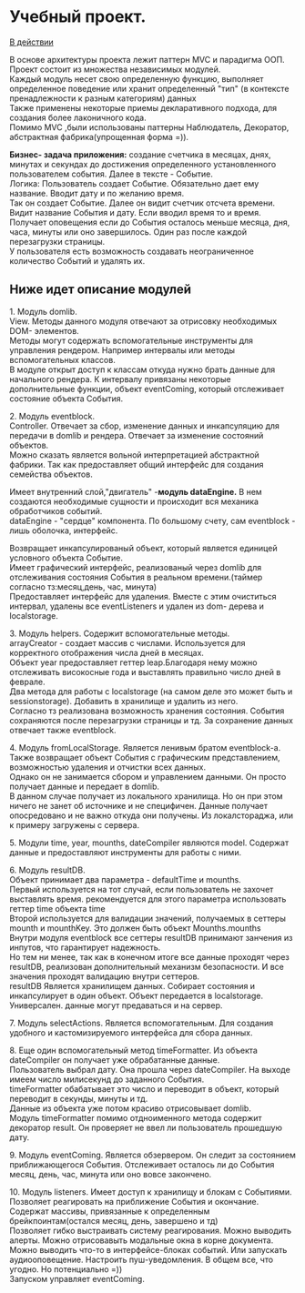 <h1>Учебный проект.</h1>
<a href='https://pinkhonkkonggmr.github.io/eventcountdown/index.html'>В действии </a>

<p></p>
В основе архитектуры проекта лежит паттерн MVC и парадигма ООП. Проект состоит из множества независимых модулей.<br> Каждый модуль несет свою определенную функцию, выполняет определенное поведение или хранит определенный "тип" (в контексте пренадлежности к разным категориям) данных<br>
Также применены некоторые приемы декларативного подхода, для создания более лаконичного кода.
<br>
Помимо MVC ,были использованы паттерны Наблюдатель, Декоратор, абстрактная фабрика(упрощенная форма =)).
<p></p>
<strong>Бизнес- задача приложения:</strong> создание счетчика в месяцах, днях, минутах и секундах до достижения определенного установленного пользователем
события. Далее в тексте - Событие.
<br>
<srtong>Логика:</strong> Пользователь создает Событие. Обязательно дает ему название. Вводит дату и по желанию время.
<br>Так он создает Cобытие. Далее он видит счетчик отсчета времени. Видит название Cобытия и дату. Если вводил время то и время.
<br> Получает оповещения если до События осталось меньше месяца, дня, часа, минуты или оно завершилось. Один раз после каждой перезагрузки страницы.
<br>У пользователя есть возможность создавать неограниченное количество Событий и удалять их.
<p></p>
<h2>Ниже идет описание модулей</h2>
1. Модуль domlib.<br>
View. Методы данного модуля отвечают за отрисовку необходимых DOM- элементов.<br>
Методы могут содержать вспомогательные инструменты для управления рендером. Например интервалы или методы вспомогательных классов.
<br>
В модуле открыт доступ к классам откуда нужно брать данные для начального рендера.
К интервалу привязаны некоторые дополнительные функции, объект eventComing, который отслеживает состояние объекта События.
<p></p>
2. Модуль eventblock. <br>
Controller. Отвечает за сбор, изменение данных и инкапсуляцию для передачи в domlib и рендера. Отвечает за изменение состояний объектов.
<br> Можно сказать является вольной интерпретацией абстрактной фабрики. Так как предоставляет общий интерфейс для создания семейства объектов.
</p> Имеет внутренний слой,"двигатель" -<strong>модуль dataEngine.</strong> В нем создаются необходимые сущности и происходит вся механика обработчиков событий.
<br>dataEngine - "сердце" компонента. По большому счету, сам eventblock - лишь оболочка, интерфейс.
</p>
Возвращает инкапсулированый объект, который является единицей условного объекта Событие. 
<br> Имеет графический интерфейс, реализованый через domlib для отслеживания состояния События в реальном времени.(таймер согласно тз:месяц,день, час, минута)
<br> Предоставляет интерфейс для удаления. Вместе с этим очиститься интервал, удалены все eventListeners и удален из dom- дерева и localstorage.
<p></p>
3. Модуль helpers. Содержит вспомогательные методы.
<br>
arrayCreator - создает массив с числами. Используется для корректного отображения числа дней в месяцах.
<br>Объект year предоставляет геттер leap.Благодаря нему можно отслеживать високосные года и выставлять правильно число дней в феврале.
<br>
Два метода для работы с localstorage (на самом деле это может быть и sessionstorage). Добавить в хранилище и удалить из него.
<br> Согласно тз реализована возможность хранения состояния. События сохраняются после перезагрузки страницы и тд. За сохранение данных
отвечает также eventblock.
<p></p>
4. Модуль fromLocalStorage. Является ленивым братом eventblock-а. Также возвращает объект Cобытия с графическим представлением, возможностью удаления и отчистки всех данных.
<br> Однако он не занимается сбором и управлением данными. Он просто получает данные и передает в domlib. 
<br> В данном случае получает из локального хранилища. Но он при этом ничего не занет об источнике и не специфичен. Данные получает опосредовано и не важно откуда они получены. Из локалстораджа, или к примеру загружены с сервера.
<p></p>
5. Модули time, year, mounths, dateCompiler являются model. Содержат данные и предоставляют инструменты для работы с ними.
<p></p>
6. Модуль resultDB. 
<br> Объект принимает два параметра - defaultTime и mounths. 
<br>Первый используется на тот случай, если пользователь не захочет выставлять время. рекомендуется для этого параметра использовать
геттер time объекта time
<br> Второй используется для валидации значений, получаемых в сеттеры mounth и mounthKey. Это должен быть объект Mounths.mounths
<br> Внутри модуля eventblock все сеттеры resultDB принимают занчения из инпутов, что гарантирует надежность.<br> Но тем ни менее, 
так как в конечном итоге все данные проходят через resultDB, реализован дополнительный механизм безопасности. И все значения проходят валидацию внутри сеттеров.
<br>resultDB Является хранилищем данных. Собирает состояния и инкапсулирует в один объект. Объект передается в localstorage. 
<br> Универсален. данные могут предаваться и на сервер.
<p></p>
7. Модуль selectActions. Является вспомогательным. Для создания удобного и кастомизируемого интерфейса для сбора данных.
<p></p>
8. Еще один вспомогательный метод timeFormatter. Из объекта dateCompiler он получает уже обрабатанные данные. 
<br> Пользователь выбрал дату. Она прошла через dateCompiler. На выходе имеем число милисекунд до заданного События.
<br>timeFormatter обабатывает это число и переводит в объект, который переводит в секунды, минуты и тд.
<br>Данные из объекта уже потом красиво отрисовывает domlib.
<br> Модуль timeFormatter помимо отдноименного метода содержит декоратор result. Он проверяет не ввел ли пользователь прошедшую дату.
<p></p>
9. Модуль eventComing. Является обзервером. Он следит за состоянием приближающегося События. Отслеживает осталось ли до События
месяц, день, час, минута или оно вовсе закончено.
<p></p>
10. Модуль listeners. Имеет доступ к хранилищу и блокам с Событиями. Позволяет реагировать на приближение События и окончание.
<br>Содержат массивы, привязанные к определенным брейкпоинтам(остался месяц, день, завершено и тд) 
<br>Позволяет гибко выстраивать систему реагирования. Можно выводить алерты. Можно отрисовавыть модальные окна в корне документа.
<br> Можно выводить что-то в интерфейсе-блоках событий. Или запускать аудиооповещение. Настроить пуш-уведомления. В общем все, что угодно. Но потенциально =))
<br>Запуском управляет eventComing.

